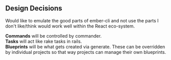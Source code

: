 ## Design Decisions

Would like to emulate the good parts of ember-cli and not use the parts I don't
like/think would work well within the React eco-system.

**Commands** will be controlled by commander.  
**Tasks** will act like rake tasks in rails.  
**Blueprints** will be what gets created via generate.  These can be overridden
by individual projects so that way projects can manage their own blueprints.  
